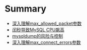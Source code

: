 # Summary

* [深入理解max_allowed_packet参数](max_allowed_packet.md)
* [闰秒导致MySQL CPU飙高](leap_seconds.md)
* [mysqldump的风险与控制](mysqldump.md)
* [深入理解max_connect_errors参数](mysqldump.md)
